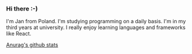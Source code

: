 ### Hi there :-)

I'm Jan from Poland. I'm studying programming on a daily basis. I'm in my third years at university. I really enjoy learning languages and frameworks like React.

[Anurag's github stats](https://github-readme-stats.vercel.app/api?username=MarunowskiJan)
